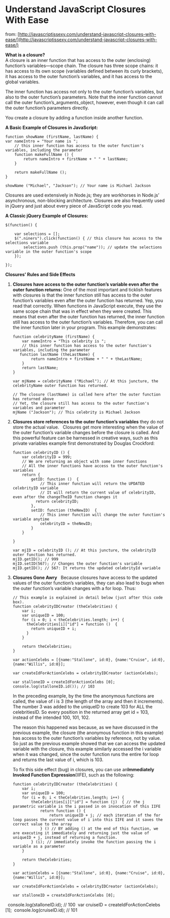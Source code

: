 # Understand JavaScript Closures With Ease

from: [http://javascriptissexy.com/understand-javascript-closures-with-ease/](http://javascriptissexy.com/understand-javascript-closures-with-ease/)

**What is a closure?**  
A closure is an inner function that has access to the outer \(enclosing\) function’s variables—scope chain. The closure has three scope chains: it has access to its own scope \(variables defined between its curly brackets\), it has access to the outer function’s variables, and it has access to the global variables.

The inner function has access not only to the outer function’s variables, but also to the outer function’s parameters. Note that the inner function cannot call the outer function’s_arguments_object, however, even though it can call the outer function’s parameters directly.

You create a closure by adding a function inside another function.

**A Basic Example of Closures in JavaScript:**

```
function showName (firstName, lastName) { 
​var nameIntro = "Your name is ";
    // this inner function has access to the outer function's variables, including the parameter​
​    function makeFullName () {         
​        return nameIntro + firstName + " " + lastName;     
    }
​
​    return makeFullName (); 
} 
​
showName ("Michael", "Jackson"); // Your name is Michael Jackson 
```

Closures are used extensively in Node.js; they are workhorses in Node.js’ asynchronous, non-blocking architecture. Closures are also frequently used in jQuery and just about every piece of JavaScript code you read.

**A Classic jQuery Example of Closures:**

```
$(function() {
​
​    var selections = []; 
    $(".niners").click(function() { // this closure has access to the selections variable​
        selections.push (this.prop("name")); // update the selections variable in the outer function's scope​
    });
​
});
```

**Closures’ Rules and Side Effects**  


1. **Closures have access to the outer function’s variable even after the outer function returns:**
   One of the most important and ticklish features with closures is that the inner function still has access to the outer function’s variables even after the outer function has returned. Yep, you read that correctly. When functions in JavaScript execute, they use the same scope chain that was in effect when they were created. This means that even after the outer function has returned, the inner function still has access to the outer function’s variables. Therefore, you can call the inner function later in your program. This example demonstrates:


   ```
   function celebrityName (firstName) {
       var nameIntro = "This celebrity is ";
       // this inner function has access to the outer function's variables, including the parameter​
      function lastName (theLastName) {
           return nameIntro + firstName + " " + theLastName;
       }
       return lastName;
   }
   ​
   ​var mjName = celebrityName ("Michael"); // At this juncture, the celebrityName outer function has returned.​
   ​
   ​// The closure (lastName) is called here after the outer function has returned above​
   ​// Yet, the closure still has access to the outer function's variables and parameter​
   mjName ("Jackson"); // This celebrity is Michael Jackson 
   ```

2. **Closures store references to the outer function’s variables**
   they do not store the actual value.     Closures get more interesting when the value of the outer function’s variable changes before the closure is called. And this powerful feature can be harnessed in creative ways, such as this private variables example first demonstrated by Douglas Crockford: 
   ```
   function celebrityID () {
       var celebrityID = 999;
       // We are returning an object with some inner functions​
       // All the inner functions have access to the outer function's variables​
       return {
           getID: function ()  {
               // This inner function will return the UPDATED celebrityID variable​
               // It will return the current value of celebrityID, even after the changeTheID function changes it​
             return celebrityID;
           },
           setID: function (theNewID)  {
               // This inner function will change the outer function's variable anytime​
               celebrityID = theNewID;
           }
       }
   ​
   }
   ​
   ​var mjID = celebrityID (); // At this juncture, the celebrityID outer function has returned.​
   mjID.getID(); // 999​
   mjID.setID(567); // Changes the outer function's variable​
   mjID.getID(); // 567: It returns the updated celebrityId variable 
   ```
3. **Closures Gone Awry**
    Because closures have access to the updated values of the outer function’s variables, they can also lead to bugs when the outer function’s variable changes with a for loop. Thus:


   ```
   // This example is explained in detail below (just after this code box).​
   ​function celebrityIDCreator (theCelebrities) {
       var i;
       var uniqueID = 100;
       for (i = 0; i < theCelebrities.length; i++) {
         theCelebrities[i]["id"] = function ()  {
           return uniqueID + i;
         }
       }
    
       return theCelebrities;
   }
   ​
   ​var actionCelebs = [{name:"Stallone", id:0}, {name:"Cruise", id:0}, {name:"Willis", id:0}];
   ​
   ​var createIdForActionCelebs = celebrityIDCreator (actionCelebs);
   ​
   ​var stalloneID = createIdForActionCelebs [0];     console.log(stalloneID.id()); // 103
   ```

   In the preceding example, by the time the anonymous functions are called, the value of i is 3 \(the length of the array and then it increments\). The number 3 was added to the uniqueID to create 103 for ALL the celebritiesID. So every position in the returned array get id = 103, instead of the intended 100, 101, 102.

   The reason this happened was because, as we have discussed in the previous example, the closure \(the anonymous function in this example\) has access to the outer function’s variables by reference, not by value. So just as the previous example showed that we can access the updated variable with the closure, this example similarly accessed the i variable when it was changed, since the outer function runs the entire for loop and returns the last value of i, which is 103.

   To fix this side effect \(bug\) in closures, you can use an**Immediately Invoked Function Expression**\(IIFE\), such as the following:

   ```
   function celebrityIDCreator (theCelebrities) {
       var i;
       var uniqueID = 100;
       for (i = 0; i < theCelebrities.length; i++) {
           theCelebrities[i]["id"] = function (j)  { // the j parametric variable is the i passed in on invocation of this IIFE​
               return function () {
                   return uniqueID + j; // each iteration of the for loop passes the current value of i into this IIFE and it saves the correct value to the array​
               } () // BY adding () at the end of this function, we are executing it immediately and returning just the value of uniqueID + j, instead of returning a function.​
           } (i); // immediately invoke the function passing the i variable as a parameter​
       }
   ​
       return theCelebrities;
   }
   ​
   ​var actionCelebs = [{name:"Stallone", id:0}, {name:"Cruise", id:0}, {name:"Willis", id:0}];
   ​
   ​var createIdForActionCelebs = celebrityIDCreator (actionCelebs);
   ​
   ​var stalloneID = createIdForActionCelebs [0];
    console.log(stalloneID.id); // 100​
   ​
   ​var cruiseID = createIdForActionCelebs [1];    console.log(cruiseID.id); // 101
   ```



